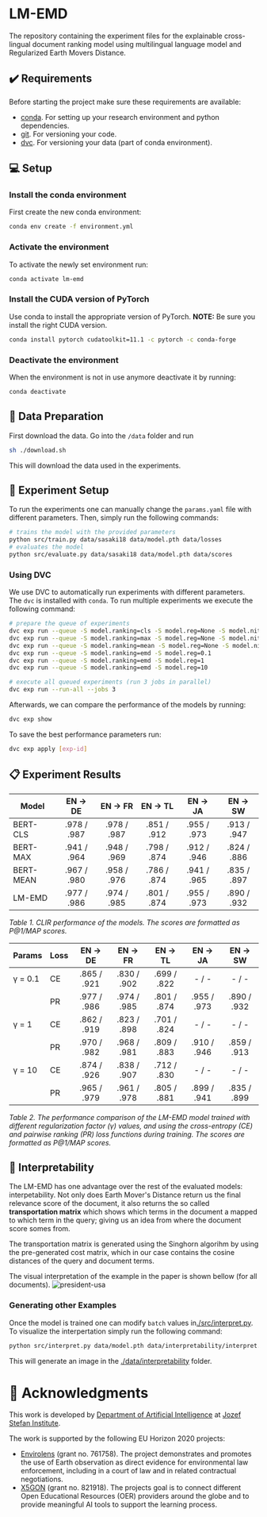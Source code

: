 # LM-EMD
The repository containing the experiment files for the explainable
cross-lingual document ranking model using multilingual language model
and Regularized Earth Movers Distance.


## ✔️ Requirements
Before starting the project make sure these requirements are available:
- [conda][conda]. For setting up your research environment and python dependencies.
- [git][git]. For versioning your code.
- [dvc][dvc]. For versioning your data (part of conda environment).

## 💻 Setup

### Install the conda environment

First create the new conda environment:

```bash
conda env create -f environment.yml
```

### Activate the environment

To activate the newly set environment run:

```bash
conda activate lm-emd
```

### Install the CUDA version of PyTorch

Use conda to install the appropriate version of PyTorch. **NOTE:** Be
sure you install the right CUDA version.

```bash
conda install pytorch cudatoolkit=11.1 -c pytorch -c conda-forge
```

### Deactivate the environment

When the environment is not in use anymore deactivate it by running:

```bash
conda deactivate
```

## 💾 Data Preparation

First download the data. Go into the `/data` folder and run

```bash
sh ./download.sh
```

This will download the data used in the experiments.

## 🥼 Experiment Setup

To run the experiments one can manually change the `params.yaml` file with
different parameters. Then, simply run the following commands:

```bash
# trains the model with the provided parameters
python src/train.py data/sasaki18 data/model.pth data/losses
# evaluates the model
python src/evaluate.py data/sasaki18 data/model.pth data/scores
```

### Using DVC

We use DVC to automatically run experiments with different parameters. The `dvc`
is installed with `conda`. To run multiple experiments we execute the following
command:

```bash
# prepare the queue of experiments
dvc exp run --queue -S model.ranking=cls -S model.reg=None -S model.nit=None
dvc exp run --queue -S model.ranking=max -S model.reg=None -S model.nit=None
dvc exp run --queue -S model.ranking=mean -S model.reg=None -S model.nit=None
dvc exp run --queue -S model.ranking=emd -S model.reg=0.1
dvc exp run --queue -S model.ranking=emd -S model.reg=1
dvc exp run --queue -S model.ranking=emd -S model.reg=10

# execute all queued experiments (run 3 jobs in parallel)
dvc exp run --run-all --jobs 3
```

Afterwards, we can compare the performance of the models by running:

```bash
dvc exp show
```

To save the best performance parameters run:

```bash
dvc exp apply [exp-id]
```




## 📋 Experiment Results


| Model 	| EN → DE     | EN → FR     | EN → TL     | EN → JA     | EN → SW     |
|-----------|:-----------:|:-----------:|:-----------:|:-----------:|:-----------:|
| BERT-CLS  | .978 / .987 | .978 / .987 | .851 / .912 | .955 / .973 | .913 / .947 |
| BERT-MAX  | .941 / .964 | .948 / .969 | .798 / .874 | .912 / .946 | .824 / .886 |
| BERT-MEAN | .967 / .980 | .958 / .976 | .786 / .874 | .941 / .965 | .835 / .897 |
| LM-EMD   	| .977 / .986 | .974 / .985 | .801 / .874 | .955 / .973 | .890 / .932 |

*Table 1. CLIR performance of the models. The scores are formatted as P@1/MAP scores.*



| Params  | Loss   | EN → DE     | EN → FR     | EN → TL     | EN → JA     | EN → SW     |
|---------|--------|:-----------:|:-----------:|:-----------:|:-----------:|:-----------:|
| γ = 0.1 | CE     | .865 / .921 | .830 / .902 | .699 / .822 | -    /  -   | -    / -    |
|         | PR     | .977 / .986 | .974 / .985 | .801 / .874 | .955 / .973 | .890 / .932 |
| γ = 1   | CE     | .862 / .919 | .823 / .898 | .701 / .824 | -    / -    | -    / -    |
|         | PR     | .970 / .982 | .968 / .981 | .809 / .883 | .910 / .946 | .859 / .913 |
| γ = 10  | CE     | .874 / .926 | .838 / .907 | .712 / .830 | -    / -    | -    / -    |
|         | PR     | .965 / .979 | .961 / .978 | .805 / .881 | .899 / .941 | .835 / .899 |

*Table 2. The performance comparison of the LM-EMD model trained with different regularization
factor (γ) values, and using the cross-entropy (CE) and pairwise ranking (PR) loss functions
during training. The scores are formatted as P@1/MAP scores.*

## 🔎 Interpretability

The LM-EMD has one advantage over the rest of the evaluated models: interpetability.
Not only does Earth Mover's Distance return us the final relevance score of the document,
it also returns the so called **transportation matrix** which shows which terms in the
document a mapped to which term in the query; giving us an idea from where the document
score somes from.

The transportation matrix is generated using the Singhorn algorihm by using the pre-generated
cost matrix, which in our case contains the cosine distances of the query and document terms.

The visual interpretation of the example in the paper is shown bellow (for all documents).
![president-usa](./data/interpretability/president-usa.png)



### Generating other Examples

Once the model is trained one can modify `batch` values in[./src/interpret.py][interpret].
To visualize the interpertation simply run the following command:

```bash
python src/interpret.py data/model.pth data/interpretability/interpret.png
```

This will generate an image in the [./data/interpretability][interdata] folder.

# 🏬 Acknowledgments
This work is developed by [Department of Artificial Intelligence][ailab] at [Jozef Stefan Institute][ijs].

The work is supported by the following EU Horizon 2020 projects:
- [Envirolens][elens] (grant no. 761758). The project demonstrates and promotes the use of Earth observation as direct evidence for environmental law enforcement,
including in a court of law and in related contractual negotiations.
- [X5GON][x5gon] (grant no. 821918). The projects goal is to connect different Open Educational Resources (OER) providers around the globe and to provide meaningful
 AI tools to support the learning process.









[git]: https://git-scm.com/
[dvc]: https://dvc.org/
[conda]: https://docs.conda.io/en/latest/

[interpret]: ./src/interpret.py
[interdata]: ./data/interpretability

[ailab]: http://ailab.ijs.si/
[ijs]: https://www.ijs.si/
[elens]: https://envirolens.eu/
[x5gon]: https://www.x5gon.org/

